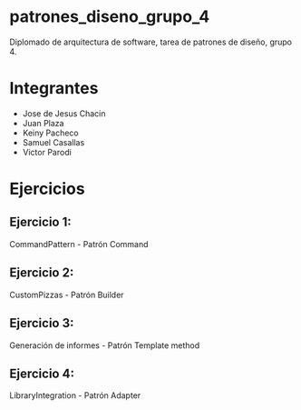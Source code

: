 # patrones_diseno_grupo_4

Diplomado de arquitectura de software, tarea de patrones de diseño, grupo 4.

# Integrantes

- Jose de Jesus Chacin
- Juan Plaza
- Keiny Pacheco
- Samuel Casallas
- Victor Parodi

# Ejercicios

## Ejercicio 1:

CommandPattern - Patrón Command

## Ejercicio 2:

CustomPizzas - Patrón Builder

## Ejercicio 3:

Generación de informes - Patrón Template method

## Ejercicio 4:

LibraryIntegration - Patrón Adapter
